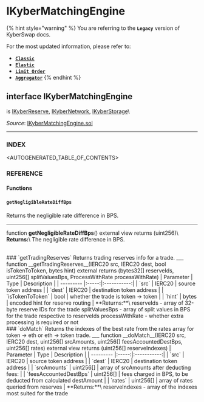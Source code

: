 # IKyberMatchingEngine

{% hint style="warning" %}
You are referring to the **`Legacy`** version of KyberSwap docs.

For the most updated information, please refer to:

* [**`Classic`**](broken-reference)
* [**`Elastic`**](../../kyberswap-elastic/)
* [**`Limit Order`**](../../../../kyberswap-solutions/limit-order/)
* [**`Aggregator`**](../../../../kyberswap-solutions/kyberswap-aggregator/)
{% endhint %}

## interface IKyberMatchingEngine

is [IKyberReserve](https://docs.kyberswap.com/Legacy/api-abi/core-smart-contracts/api\_abi-ikyberreserve.md), [IKyberNetwork](https://docs.kyberswap.com/Legacy/api-abi/core-smart-contracts/api\_abi-ikybernetwork.md), [IKyberStorage](https://docs.kyberswap.com/Legacy/api-abi/core-smart-contracts/api\_abi-ikyberstorage.md)\\

_Source_: [IKyberMatchingEngine.sol](https://github.com/KyberNetwork/smart-contracts/blob/master/contracts/sol6/IKyberMatchingEngine.sol)

***

### INDEX[​](https://docs.kyberswap.com/Legacy/api-abi/core-smart-contracts/api\_abi-ikybermatchingengine#index) <a href="#index" id="index"></a>

\<AUTOGENERATED\_TABLE\_OF\_CONTENTS>

### REFERENCE[​](https://docs.kyberswap.com/Legacy/api-abi/core-smart-contracts/api\_abi-ikybermatchingengine#reference) <a href="#reference" id="reference"></a>

#### Functions[​](https://docs.kyberswap.com/Legacy/api-abi/core-smart-contracts/api\_abi-ikybermatchingengine#functions) <a href="#functions" id="functions"></a>

#### `getNegligibleRateDiffBps`[​](https://docs.kyberswap.com/Legacy/api-abi/core-smart-contracts/api\_abi-ikybermatchingengine#getnegligibleratediffbps) <a href="#getnegligibleratediffbps" id="getnegligibleratediffbps"></a>

Returns the negligible rate difference in BPS.

***

function **getNegligibleRateDiffBps**() external view returns (uint256)\ **Returns:**\ The negligible rate difference in BPS.

\
\### \`getTradingReserves\` Returns trading reserves info for a trade. \_\_\_ function \_\_getTradingReserves\_\_(IERC20 src, IERC20 dest, bool isTokenToToken, bytes hint) external returns (bytes32\[] reserveIds, uint256\[] splitValuesBps, ProcessWithRate processWithRate) | Parameter | Type | Description | | --------- |:-----:|:-----------:| | \`src\` | IERC20 | source token address | | \`dest\` | IERC20 | destination token address | | \`isTokenToToken\` | bool | whether the trade is token -> token | | \`hint\` | bytes | encoded hint for reserve routing | \*\*Returns:\*\*\ reserveIds - array of 32-byte reserve IDs for the trade splitValuesBps - array of split values in BPS for the trade respective to reserveIds processWithRate - whether extra processing is required or not\
\### \`doMatch\` Returns the indexes of the best rate from the rates array for token -> eth or eth -> token trade. \_\_\_ function \_\_doMatch\_\_(IERC20 src, IERC20 dest, uint256\[] srcAmounts, uint256\[] feesAccountedDestBps, uint256\[] rates) external view returns (uint256\[] reserveIndexes) | Parameter | Type | Description | | --------- |:-----:|:-----------:| | \`src\` | IERC20 | source token address | | \`dest\` | IERC20 | destination token address | | \`srcAmounts\` | uint256\[] | array of srcAmounts after deducting fees: | | \`feesAccountedDestBps\` | uint256\[] | fees charged in BPS, to be deducted from calculated destAmount | | \`rates\` | uint256\[] | array of rates queried from reserves | \*\*Returns:\*\*\ reserveIndexes - array of the indexes most suited for the trade
